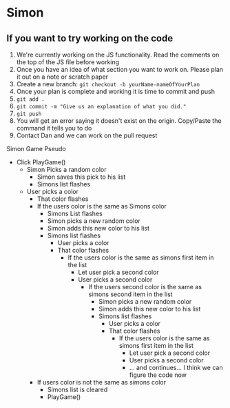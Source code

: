 # Simon

## If you want to try working on the code

1. We're currently working on the JS functionality.  Read the comments on the top of the JS file before working
2. Once you have an idea of what section you want to work on.  Please plan it out on a note or scratch paper
3. Create a new branch: `git checkout -b yourName-nameOfYourPlan`
4. Once your plan is complete and working it is time to commit and push
5. `git add .`
6. `git commit -m "Give us an explanation of what you did."`
7. `git push`
8. You will get an error saying it doesn't exist on the origin.  Copy/Paste the command it tells you to do
9. Contact Dan and we can work on the pull request

Simon Game Pseudo
- Click PlayGame()
    - Simon Picks a random color
        - Simon saves this pick to his list
        - Simons list flashes
    - User picks a color
        - That color flashes
        - If the users color is the same as Simons color
            - Simons List flashes
            - Simon picks a new random color
            - Simon adds this new color to his list
            - Simons list flashes
                - User picks a color
                - That color flashes
                    - If the users color is the same as simons first item in the list
                        - Let user pick a second color
                        - User picks a second color
                            - If the users second color is the same as simons second item in the list
                                - Simon picks a new random color
                                - Simon adds this new color to his list
                                - Simons list flashes
                                  - User picks a color
                                  - That color flashes
                                    - If the users color is the same as simons first item in the list
                                      - Let user pick a second color
                                      - User picks a second color
                                      - ... and continues... I think we can figure the code now
        - If users color is not the same as simons color
            - Simons list is cleared
            - PlayGame()
